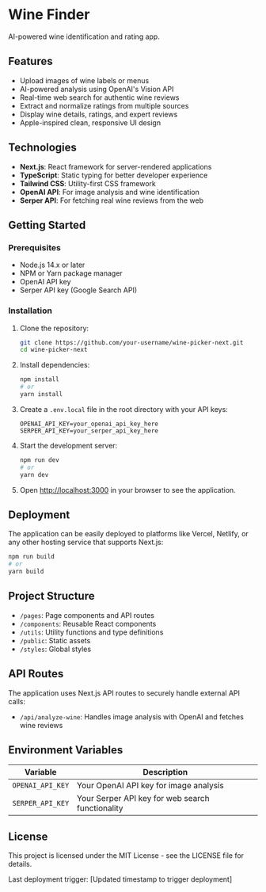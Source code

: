 # Wine Finder

AI-powered wine identification and rating app.

## Features

- Upload images of wine labels or menus
- AI-powered analysis using OpenAI's Vision API
- Real-time web search for authentic wine reviews
- Extract and normalize ratings from multiple sources
- Display wine details, ratings, and expert reviews
- Apple-inspired clean, responsive UI design

## Technologies

- **Next.js**: React framework for server-rendered applications
- **TypeScript**: Static typing for better developer experience
- **Tailwind CSS**: Utility-first CSS framework
- **OpenAI API**: For image analysis and wine identification
- **Serper API**: For fetching real wine reviews from the web

## Getting Started

### Prerequisites

- Node.js 14.x or later
- NPM or Yarn package manager
- OpenAI API key
- Serper API key (Google Search API)

### Installation

1. Clone the repository:
   ```bash
   git clone https://github.com/your-username/wine-picker-next.git
   cd wine-picker-next
   ```

2. Install dependencies:
   ```bash
   npm install
   # or
   yarn install
   ```

3. Create a `.env.local` file in the root directory with your API keys:
   ```
   OPENAI_API_KEY=your_openai_api_key_here
   SERPER_API_KEY=your_serper_api_key_here
   ```

4. Start the development server:
   ```bash
   npm run dev
   # or
   yarn dev
   ```

5. Open [http://localhost:3000](http://localhost:3000) in your browser to see the application.

## Deployment

The application can be easily deployed to platforms like Vercel, Netlify, or any other hosting service that supports Next.js:

```bash
npm run build
# or
yarn build
```

## Project Structure

- `/pages`: Page components and API routes
- `/components`: Reusable React components
- `/utils`: Utility functions and type definitions
- `/public`: Static assets
- `/styles`: Global styles

## API Routes

The application uses Next.js API routes to securely handle external API calls:

- `/api/analyze-wine`: Handles image analysis with OpenAI and fetches wine reviews

## Environment Variables

| Variable | Description |
|----------|-------------|
| `OPENAI_API_KEY` | Your OpenAI API key for image analysis |
| `SERPER_API_KEY` | Your Serper API key for web search functionality |

## License

This project is licensed under the MIT License - see the LICENSE file for details.

Last deployment trigger: [Updated timestamp to trigger deployment] 